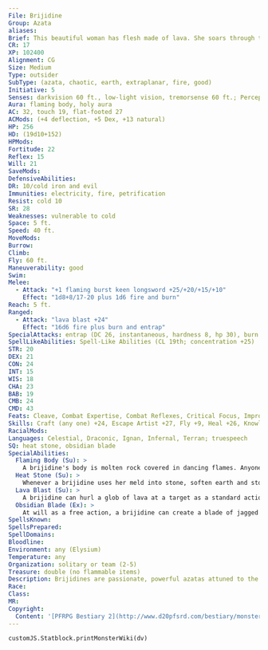 ```yaml
---
File: Brijidine
Group: Azata
aliases: 
Brief: This beautiful woman has flesh made of lava. She soars through the sky on a trail of fire.
CR: 17
XP: 102400
Alignment: CG
Size: Medium
Type: outsider
SubType: (azata, chaotic, earth, extraplanar, fire, good)
Initiative: 5
Senses: darkvision 60 ft., low-light vision, tremorsense 60 ft.; Perception +26
Aura: flaming body, holy aura
AC: 32, touch 19, flat-footed 27
ACMods: (+4 deflection, +5 Dex, +13 natural)
HP: 256
HD: (19d10+152)
HPMods: 
Fortitude: 22
Reflex: 15
Will: 21
SaveMods: 
DefensiveAbilities: 
DR: 10/cold iron and evil
Immunities: electricity, fire, petrification
Resist: cold 10
SR: 28
Weaknesses: vulnerable to cold
Space: 5 ft.
Speed: 40 ft.
MoveMods: 
Burrow: 
Climb: 
Fly: 60 ft.
Maneuverability: good
Swim: 
Melee: 
  - Attack: "+1 flaming burst keen longsword +25/+20/+15/+10"
    Effect: "1d8+8/17-20 plus 1d6 fire and burn"
Reach: 5 ft.
Ranged: 
  - Attack: "lava blast +24"
    Effect: "16d6 fire plus burn and entrap"
SpecialAttacks: entrap (DC 26, instantaneous, hardness 8, hp 30), burn (2d6, DC 26), trample (1d8+7, DC 24)
SpellLikeAbilities: Spell-Like Abilities (CL 19th; concentration +25)  Constant-holy aura (DC 24)   At Will-flaming sphere (DC 18), heat metal (DC 18), meld into stone (self only), soften earth and stone, stone shape   5/day-cure serious wounds, flame strike (DC 21), move earth, spike stones (DC 20), stone tell, summon nature's ally V (earth and fire elementals only), wall of stone (DC 22)   3/day-earthquake, fire storm (DC 23), heal, stoneskin, wall of fire
STR: 20
DEX: 21
CON: 24
INT: 15
WIS: 18
CHA: 23
BAB: 19
CMB: 24
CMD: 43
Feats: Cleave, Combat Expertise, Combat Reflexes, Critical Focus, Improved Bull Rush, Iron Will, Lunge, Power Attack, Staggering Critical, Toughness
Skills: Craft (any one) +24, Escape Artist +27, Fly +9, Heal +26, Knowledge (nature) +24, Knowledge (planes) +24, Perception +26, Perform (oratory) +25, Sense Motive +26
RacialMods: 
Languages: Celestial, Draconic, Ignan, Infernal, Terran; truespeech
SQ: heat stone, obsidian blade
SpecialAbilities:
  Flaming Body (Su): >
    A brijidine's body is molten rock covered in dancing flames. Anyone striking a brijidine with a natural weapon or unarmed strike takes 1d6 points of fire damage. A creature that grapples a brijidine or is grappled by one takes 6d6 points of fire damage each round the grapple persists.
  Heat Stone (Su): >
    Whenever a brijidine uses her meld into stone, soften earth and stone, spike stones, stone shape, or wall of stone spell-like abilities, she can have the affected stone radiate intense heat for 1 minute. Any creature within 5 feet of the stone takes 1d6 fire damage per round.
  Lava Blast (Su): >
    A brijidine can hurl a glob of lava at a target as a standard action. This attack has a range increment of 30 feet.
  Obsidian Blade (Ex): >
    At will as a free action, a brijidine can create a blade of jagged volcanic glass that functions as a +1 flaming burst keen longsword. One round after it leaves the brijidine's grasp, the weapon decays into useless powder.
SpellsKnown: 
SpellsPrepared: 
SpellDomains: 
Bloodline: 
Environment: any (Elysium)
Temperature: any
Organization: solitary or team (2-5)
Treasure: double (no flammable items)
Description: Brijidines are passionate, powerful azatas attuned to the powers of earth and fire. They love basking in volcanoes, writing poetry, tending to sick creatures, and pursuing spicy recipes. The quickest way to befriend a brijidine is to present her with a fireproof copy of an exotic poem or a bag of rare peppers. Though their power is tied to primal destruction, they are quick-witted and love clever wordplay, whether in a sonnet or a dirty limerick.  The brijidine sees fire as a form of purity, a marked difference from its classical association with devastation and destruction. To a brijidine, the existence of hellfire is the rankest blasphemy, and while many azatas look to the demons of the Abyss as their greatest enemies, it is among the devils of Hell that most brijidines find focus for their anger. The fact that devils are immune to fire, the brijidine's greatest strength, frustrates and angers these azatas all the more, forcing them to become far more imaginative and creative in their tactics when facing such foes. A brijidine stands 5-1/2 feet tall and weighs 150 pounds.
Race: 
Class: 
MR: 
Copyright:
  Content: '[PFRPG Bestiary 2](http://www.d20pfsrd.com/bestiary/monster-listings/outsiders/azata/azata-brijidine)'
---
```

```dataviewjs
customJS.Statblock.printMonsterWiki(dv)
```
